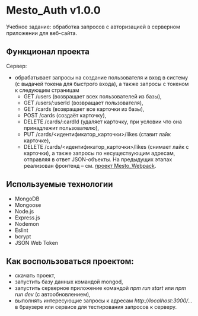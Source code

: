 # Mesto_Auth v1.0.0
Учебное задание: обработка запросов с авторизацией в серверном приложении для веб-сайта.
## Функционал проекта
Сервер:
- обрабатывает запросы на создание пользователя и вход в систему (с выдачей токена для быстрого входа), а также запросы с токеном к следующим страницам
   - GET /users (возвращает всех пользователей из базы),
   - GET /users/:userId (возвращает пользователя),
   - GET /cards (возвращает все карточки из базы),
   - POST /cards (создаёт карточку),
   - DELETE /cards/:cardId (удаляет карточку, при условии что она принадлежит пользователю),
   - PUT /cards/<идентификатор_карточки>/likes (ставит лайк карточке),
   - DELETE /cards/<идентификатор_карточки>/likes (снимает лайк с карточки),
а также запросы по несуществующим адресам, отправляя в ответ JSON-объекты.
На предыдущих этапах реализован фронтенд – см. [проект Mesto_Webpack](https://github.com/VitalyTikhonov/Mesto_Webpack/blob/master/README.md).
## Используемые технологии
- MongoDB
- Mongoose
- Node.js
- Express.js
- Nodemon
- Eslint
- bcrypt
- JSON Web Token
## Как воспользоваться проектом:
- скачать проект,
- запустить базу данных командой mongod,
- запустить серверное приложение командой _npm run start_ или _npm run dev_ (с автообновлением),
- выполнять интересующие запросы  к адресам _http://localhost:3000/…_ в браузере или сервисе для тестирования запросов к серверу.
